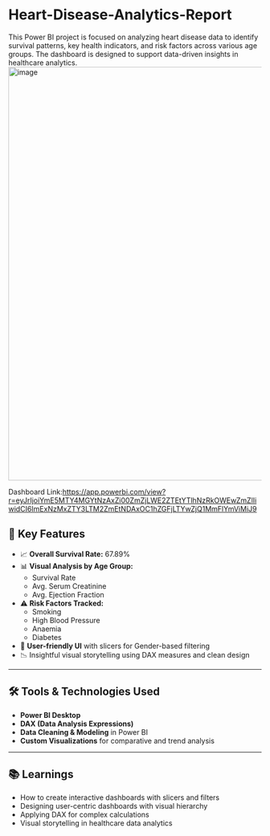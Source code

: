 # Heart-Disease-Analytics-Report

This Power BI project is focused on analyzing heart disease data to identify survival patterns, key health indicators, and risk factors across various age groups. The dashboard is designed to support data-driven insights in healthcare analytics.
<img width="1447" height="824" alt="image" src="https://github.com/user-attachments/assets/df9a9f32-5743-470f-945a-2294962b8d40" />

Dashboard Link:https://app.powerbi.com/view?r=eyJrIjoiYmE5MTY4MGYtNzAxZi00ZmZjLWE2ZTEtYTlhNzRkOWEwZmZlIiwidCI6ImExNzMxZTY3LTM2ZmEtNDAxOC1hZGFjLTYwZjQ1MmFlYmViMiJ9


## 📌 Key Features

- 📈 **Overall Survival Rate:** 67.89%  
- 📊 **Visual Analysis by Age Group:**
  - Survival Rate
  - Avg. Serum Creatinine
  - Avg. Ejection Fraction
- ⚠️ **Risk Factors Tracked:**
  - Smoking
  - High Blood Pressure
  - Anaemia
  - Diabetes
- 🧠 **User-friendly UI** with slicers for Gender-based filtering
- 📉 Insightful visual storytelling using DAX measures and clean design

---

## 🛠️ Tools & Technologies Used

- **Power BI Desktop**
- **DAX (Data Analysis Expressions)**
- **Data Cleaning & Modeling** in Power BI
- **Custom Visualizations** for comparative and trend analysis

---

## 📚 Learnings

- How to create interactive dashboards with slicers and filters  
- Designing user-centric dashboards with visual hierarchy  
- Applying DAX for complex calculations  
- Visual storytelling in healthcare data analytics


